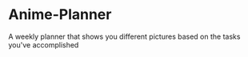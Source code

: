 # Anime-Planner
A weekly planner that shows you different pictures based on the tasks you've accomplished
